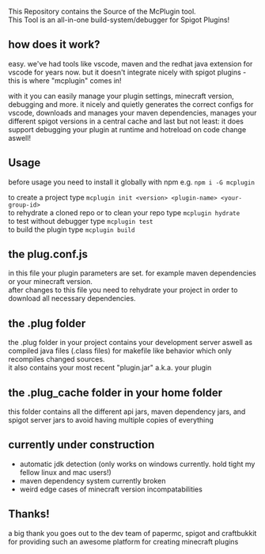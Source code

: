 This Repository contains the Source of the McPlugin tool.\
This Tool is an all-in-one build-system/debugger for Spigot Plugins!

## how does it work?
easy. we've had tools like vscode, maven and the redhat java extension for vscode for years now. but it doesn't integrate nicely with spigot plugins - this is where "mcplugin" comes in!

with it you can easily manage your plugin settings, minecraft version, debugging and more.
it nicely and quietly generates the correct configs for vscode, downloads and manages your maven dependencies, manages your different spigot versions in a central cache and last but not least: it does support debugging your plugin at runtime and hotreload on code change aswell!

## Usage

before usage you need to install it globally with npm e.g. `npm i -G mcplugin`

to create a project type `mcplugin init <version> <plugin-name> <your-group-id>`\
to rehydrate a cloned repo or to clean your repo type `mcplugin hydrate`\
to test without debugger type `mcplugin test`\
to build the plugin type `mcplugin build`

## the plug.conf.js
in this file your plugin parameters are set. for example maven dependencies or your minecraft version.\
after changes to this file you need to rehydrate your project in order to download all necessary dependencies. 

## the .plug folder
the .plug folder in your project contains your development server aswell as compiled java files (.class files) for makefile like behavior which only recompiles changed sources.\
it also contains your most recent "plugin.jar" a.k.a. your plugin

## the .plug_cache folder in your home folder
this folder contains all the different api jars, maven dependency jars, and spigot server jars to avoid having multiple copies of everything

## currently under construction
- automatic jdk detection (only works on windows currently. hold tight my fellow linux and mac users!)
- maven dependency system currently broken
- weird edge cases of minecraft version incompatabilities

## Thanks!
a big thank you goes out to the dev team of papermc, spigot and craftbukkit for providing such an awesome platform for creating minecraft plugins
